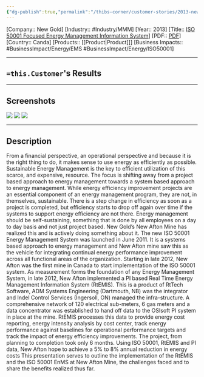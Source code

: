 ```yaml
---
{"dg-publish":true,"permalink":"/thibs-corner/customer-stories/2013-new-gold-iso-50001-focused-energy-management-information-system/","noteIcon":""}
---
```


[Company:: New Gold]
[Industry:: #Industry/MMM]
[Year:: 2013]
[Title:: [ISO 50001 Focused Energy Management Information System](https://resources.osisoft.com/presentations/iso-50001-focused-energy-management-information-system/)]
[PDF:: [PDF](https://cdn.osisoft.com/corp/en/media/presentations/2013/UsersConference2013/PDF/UC2013_NewGold_AndrewCooper_ISO50001FocusedEnergymanagementInformationSystem.pdf)]
[Country:: Canda]
[Products:: [[Product\|Product]]]
[Business Impacts:: #BusinessImpact/Energy/EMS #BusinessImpact/Energy/ISO50001]
  

---
## `=this.Customer`'s Results

---
## Screenshots
![](https://i.imgur.com/kwl2IHX.png)
![](https://i.imgur.com/G5TsePI.png)
![](https://i.imgur.com/hQ0NXya.png)

---
## Description
From a financial perspective, an operational perspective and because it is the right thing to do, it makes sense to use energy as efficiently as possible. Sustainable Energy Management is the key to efficient utilization of this scarce, and expensive, resource. The focus is shifting away from a project based approach to energy management towards a system based approach to energy management. While energy efficiency improvement projects are an essential component of an energy management program, they are not, in themselves, sustainable. There is a step change in efficiency as soon as a project is completed, but efficiency starts to drop off again over time if the systems to support energy efficiency are not there. Energy management should be self-sustaining, something that is done by all employees on a day to day basis and not just project based. New Gold’s New Afton Mine has realized this and is actively doing something about it. The new ISO 50001 Energy Management System was launched in June 2011. It is a systems based approach to energy management and New Afton mine saw this as the vehicle for integrating continual energy performance improvement across all functional areas of the organization. Starting in late 2012, New Afton was the first mine in Canada to start implementation of the ISO 50001 system. As measurement forms the foundation of any Energy Management System, in late 2012, New Afton implemented a PI based Real Time Energy Management Information System (RtEMIS). This is a product of RtTech Software, ADM Systems Engineering (Dartmouth, NB) was the integrator and Indel Control Services (Ingersoll, ON) managed the infra-structure. A comprehensive network of 120 electrical sub-meters, 6 gas meters and a data concentrator was established to hand off data to the OSIsoft PI system in place at the mine. RtEMIS processes this data to provide energy cost reporting, energy intensity analysis by cost center, track energy performance against baselines for operational performance targets and track the impact of energy efficiency improvements. The project, from planning to completion took only 6 months. Using ISO 50001, RtEMIS and PI data, New Afton hope to achieve a 5% to 8% annual reduction in energy costs This presentation serves to outline the implementation of the RtEMIS and the ISO 50001 EnMS at New Afton Mine, the challenges faced and to share the benefits realized thus far.